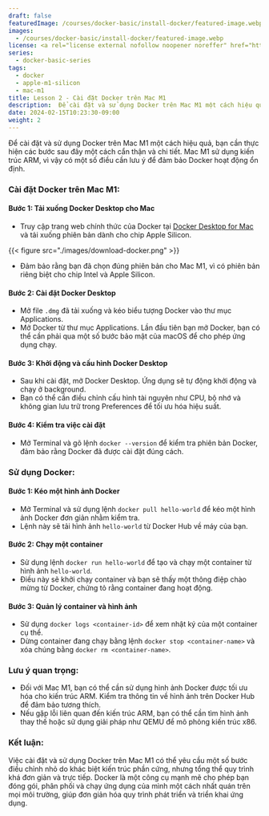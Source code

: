```yaml
---
draft: false
featuredImage: /courses/docker-basic/install-docker/featured-image.webp
images:
  - /courses/docker-basic/install-docker/featured-image.webp
license: <a rel="license external nofollow noopener noreffer" href="https://creativecommons.org/licenses/by-nc/4.0/" target="_blank">CC BY-NC 4.0</a>
series:
  - docker-basic-series
tags:
  - docker
  - apple-m1-silicon
  - mac-m1
title: Lesson 2 - Cài đặt Docker trên Mac M1
description:  Để cài đặt và sử dụng Docker trên Mac M1 một cách hiệu quả, bạn cần thực hiện các bước sau đây một cách cẩn thận và chi tiết. Mac M1 sử dụng kiến trúc ARM, vì vậy có một số điều cần lưu ý để đảm bảo Docker hoạt động ổn định.
date: 2024-02-15T10:23:30-09:00
weight: 2
---
```


Để cài đặt và sử dụng Docker trên Mac M1 một cách hiệu quả, bạn cần thực hiện các bước sau đây một cách cẩn thận và chi tiết. Mac M1 sử dụng kiến trúc ARM, vì vậy có một số điều cần lưu ý để đảm bảo Docker hoạt động ổn định.


### Cài đặt Docker trên Mac M1:

#### Bước 1: Tải xuống Docker Desktop cho Mac
- Truy cập trang web chính thức của Docker tại [Docker Desktop for Mac](https://docs.docker.com/desktop/install/mac-install/) và tải xuống phiên bản dành cho chip Apple Silicon.

{{< figure src="./images/download-docker.png" >}}

- Đảm bảo rằng bạn đã chọn đúng phiên bản cho Mac M1, vì có phiên bản riêng biệt cho chip Intel và Apple Silicon.

#### Bước 2: Cài đặt Docker Desktop
- Mở file `.dmg` đã tải xuống và kéo biểu tượng Docker vào thư mục Applications.
- Mở Docker từ thư mục Applications. Lần đầu tiên bạn mở Docker, bạn có thể cần phải qua một số bước bảo mật của macOS để cho phép ứng dụng chạy.

#### Bước 3: Khởi động và cấu hình Docker Desktop
- Sau khi cài đặt, mở Docker Desktop. Ứng dụng sẽ tự động khởi động và chạy ở background.
- Bạn có thể cần điều chỉnh cấu hình tài nguyên như CPU, bộ nhớ và không gian lưu trữ trong Preferences để tối ưu hóa hiệu suất.

#### Bước 4: Kiểm tra việc cài đặt
- Mở Terminal và gõ lệnh `docker --version` để kiểm tra phiên bản Docker, đảm bảo rằng Docker đã được cài đặt đúng cách.

### Sử dụng Docker:

#### Bước 1: Kéo một hình ảnh Docker
- Mở Terminal và sử dụng lệnh `docker pull hello-world` để kéo một hình ảnh Docker đơn giản nhằm kiểm tra.
- Lệnh này sẽ tải hình ảnh `hello-world` từ Docker Hub về máy của bạn.

#### Bước 2: Chạy một container
- Sử dụng lệnh `docker run hello-world` để tạo và chạy một container từ hình ảnh `hello-world`.
- Điều này sẽ khởi chạy container và bạn sẽ thấy một thông điệp chào mừng từ Docker, chứng tỏ rằng container đang hoạt động.

#### Bước 3: Quản lý container và hình ảnh
- Sử dụng `docker logs <container-id>` để xem nhật ký của một container cụ thể.
- Dừng container đang chạy bằng lệnh `docker stop <container-name>` và xóa chúng bằng `docker rm <container-name>`.

### Lưu ý quan trọng:
- Đối với Mac M1, bạn có thể cần sử dụng hình ảnh Docker được tối ưu hóa cho kiến trúc ARM. Kiểm tra thông tin về hình ảnh trên Docker Hub để đảm bảo tương thích.
- Nếu gặp lỗi liên quan đến kiến trúc ARM, bạn có thể cần tìm hình ảnh thay thế hoặc sử dụng giải pháp như QEMU để mô phỏng kiến trúc x86.

### Kết luận:
Việc cài đặt và sử dụng Docker trên Mac M1 có thể yêu cầu một số bước điều chỉnh nhỏ do khác biệt kiến trúc phần cứng, nhưng tổng thể quy trình khá đơn giản và trực tiếp. Docker là một công cụ mạnh mẽ cho phép bạn đóng gói, phân phối và chạy ứng dụng của mình một cách nhất quán trên mọi môi trường, giúp đơn giản hóa quy trình phát triển và triển khai ứng dụng.